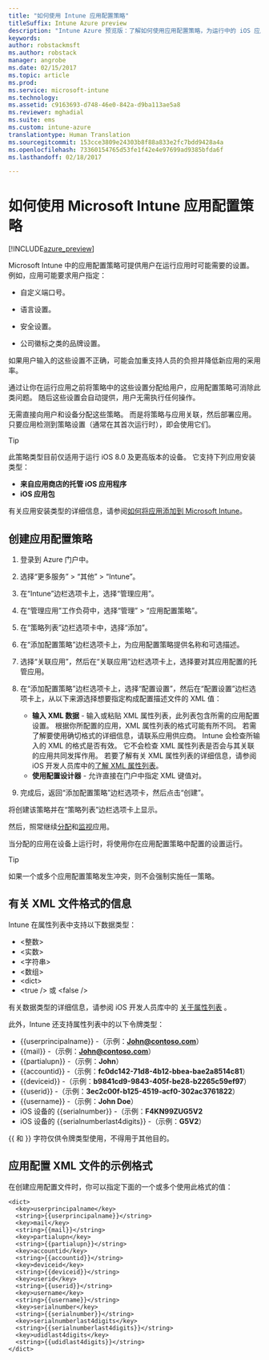 ```yaml
---
title: "如何使用 Intune 应用配置策略"
titleSuffix: Intune Azure preview
description: "Intune Azure 预览版：了解如何使用应用配置策略，为运行中的 iOS 应用提供配置数据。"
keywords: 
author: robstackmsft
ms.author: robstack
manager: angrobe
ms.date: 02/15/2017
ms.topic: article
ms.prod: 
ms.service: microsoft-intune
ms.technology: 
ms.assetid: c9163693-d748-46e0-842a-d9ba113ae5a8
ms.reviewer: mghadial
ms.suite: ems
ms.custom: intune-azure
translationtype: Human Translation
ms.sourcegitcommit: 153cce3809e24303b8f88a833e2fc7bdd9428a4a
ms.openlocfilehash: 73360154765d53fe1f42e4e97699ad9385bfda6f
ms.lasthandoff: 02/18/2017

---
```


# <a name="how-to-use-microsoft-intune-app-configuration-policies"></a>如何使用 Microsoft Intune 应用配置策略

[!INCLUDE[azure_preview](../includes/azure_preview.md)]

Microsoft Intune 中的应用配置策略可提供用户在运行应用时可能需要的设置。 例如，应用可能要求用户指定：

-   自定义端口号。

-   语言设置。

-   安全设置。

-   公司徽标之类的品牌设置。

如果用户输入的这些设置不正确，可能会加重支持人员的负担并降低新应用的采用率。

通过让你在运行应用之前将策略中的这些设置分配给用户，应用配置策略可消除此类问题。 随后这些设置会自动提供，用户无需执行任何操作。

无需直接向用户和设备分配这些策略。 而是将策略与应用关联，然后部署应用。 只要应用检测到策略设置（通常在其首次运行时），即会使用它们。

> [!TIP]
> 此策略类型目前仅适用于运行 iOS 8.0 及更高版本的设备。 它支持下列应用安装类型：
>
> -   **来自应用商店的托管 iOS 应用程序**
> -   **iOS 应用包**
>
> 有关应用安装类型的详细信息，请参阅[如何将应用添加到 Microsoft Intune](/intune-azure/manage-apps/add-apps)。

## <a name="create-an-app-configuration-policy"></a>创建应用配置策略

1. 登录到 Azure 门户中。
2. 选择“更多服务” > “其他” > “Intune”。
3. 在“Intune”边栏选项卡上，选择“管理应用”。
1.  在“管理应用”工作负荷中，选择“管理” > “应用配置策略”。

2.  在“策略列表”边栏选项卡中，选择“添加”。

3.  在“添加配置策略”边栏选项卡上，为应用配置策略提供名称和可选描述。
4.  选择“关联应用”，然后在“关联应用”边栏选项卡上，选择要对其应用配置的托管应用。
5.  在“添加配置策略”边栏选项卡上，选择“配置设置”，然后在“配置设置”边栏选项卡上，从以下来源选择想要指定构成配置描述文件的 XML 值：
    - **输入 XML 数据** - 输入或粘贴 XML 属性列表，此列表包含所需的应用配置设置。 根据你所配置的应用，XML 属性列表的格式可能有所不同。 若需了解要使用确切格式的详细信息，请联系应用供应商。
    Intune 会检查所输入的 XML 的格式是否有效。 它不会检查 XML 属性列表是否会与其关联的应用共同发挥作用。
    若要了解有关 XML 属性列表的详细信息，请参阅 iOS 开发人员库中的[了解 XML 属性列表](https://developer.apple.com/library/ios/documentation/Cocoa/Conceptual/PropertyLists/UnderstandXMLPlist/UnderstandXMLPlist.html)。
    - **使用配置设计器** - 允许直接在门户中指定 XML 键值对。
8. 完成后，返回“添加配置策略”边栏选项卡，然后点击“创建”。

将创建该策略并在“策略列表”边栏选项卡上显示。

然后，照常继续[分配](deploy-apps.md)和[监视](monitor-apps.md)应用。

当分配的应用在设备上运行时，将使用你在应用配置策略中配置的设置运行。

> [!TIP]
> 如果一个或多个应用配置策略发生冲突，则不会强制实施任一策略。

## <a name="information-about-the-xml-file-format"></a>有关 XML 文件格式的信息

Intune 在属性列表中支持以下数据类型：

- &lt;整数&gt;
- &lt;实数&gt;
- &lt;字符串&gt;
- &lt;数组&gt;
- &lt;dict&gt;
- &lt;true /&gt; 或 &lt;false /&gt;

有关数据类型的详细信息，请参阅 iOS 开发人员库中的 [关于属性列表](https://developer.apple.com/library/ios/documentation/Cocoa/Conceptual/PropertyLists/AboutPropertyLists/AboutPropertyLists.html) 。

此外，Intune 还支持属性列表中的以下令牌类型：
- \{\{userprincipalname\}\} -（示例：**John@contoso.com**）
- \{\{mail\}\} -（示例：**John@contoso.com**）
- \{\{partialupn\}\} -（示例：**John**）
- \{\{accountid\}\} -（示例：**fc0dc142-71d8-4b12-bbea-bae2a8514c81**）
- \{\{deviceid\}\} -（示例：**b9841cd9-9843-405f-be28-b2265c59ef97**）
- \{\{userid\}\} -（示例：**3ec2c00f-b125-4519-acf0-302ac3761822**）
- \{\{username\}\} -（示例：**John Doe**）
- iOS 设备的 \{\{serialnumber\}\} -（示例：**F4KN99ZUG5V2**
- iOS 设备的 \{\{serialnumberlast4digits\}\} -（示例：**G5V2**）

\{\{ 和 \}\} 字符仅供令牌类型使用，不得用于其他目的。





## <a name="example-format-for-an-app-configuration-xml-file"></a>应用配置 XML 文件的示例格式

在创建应用配置文件时，你可以指定下面的一个或多个使用此格式的值：

```
<dict>
  <key>userprincipalname</key>
  <string>{{userprincipalname}}</string>
  <key>mail</key>
  <string>{{mail}}</string>
  <key>partialupn</key>
  <string>{{partialupn}}</string>
  <key>accountid</key>
  <string>{{accountid}}</string>
  <key>deviceid</key>
  <string>{{deviceid}}</string>
  <key>userid</key>
  <string>{{userid}}</string>
  <key>username</key>
  <string>{{username}}</string>
  <key>serialnumber</key>
  <string>{{serialnumber}}</string>
  <key>serialnumberlast4digits</key>
  <string>{{serialnumberlast4digits}}</string>
  <key>udidlast4digits</key>
  <string>{{udidlast4digits}}</string>
</dict>

```

